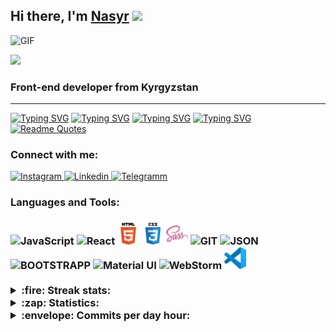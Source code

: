 <h2>Hi there, I'm <a href="https://resume-pdf-six.vercel.app/" target="_blank">Nasyr</a> 
<img src="https://github.com/blackcater/blackcater/raw/main/images/Hi.gif" height="27"/></h2>
<img aligh='right' src="https://camo.githubusercontent.com/2309797487e5e969659a3b545c96151807b04120a9cc2985f632ec94ba00c9f3/68747470733a2f2f6d656469612e67697068792e636f6d2f6d656469612f53576f536b4e36447854737a71494b4571762f67697068792e676966" alt="GIF" wigth="100" height="200" aligh="right"/>


![](https://komarev.com/ghpvc/?username=EsNasyr)

<h3>Front-end developer from Kyrgyzstan</h3>  
<hr/>

[![Typing SVG](https://readme-typing-svg.herokuapp.com?color=%2336BCF7&lines=I+love+coding)](https://git.io/typing-svg)
[![Typing SVG](https://readme-typing-svg.herokuapp.com?color=%2336BCF7&lines=I+keep+learning+JavaScript)](https://git.io/typing-svg)
[![Typing SVG](https://readme-typing-svg.herokuapp.com?color=%2336BCF7&lines=I+love+reading+books)](https://git.io/typing-svg)
[![Typing SVG](https://readme-typing-svg.herokuapp.com?color=%2336BCF7&lines=I+prefer+working+at+home)](https://git.io/typing-svg)
[![Readme Quotes](https://quotes-github-readme.vercel.app/api?type=horizontal&theme=dark)](https://github.com/piyushsuthar/github-readme-quotes)




<h3>Connect with me:</h3>
<a href='https://www.instagram.com/dev.nasa/'>
<img alt='Instagram' src='https://cdn-icons-png.flaticon.com/512/2111/2111463.png' width='30'/>
</a>
<a href='https://www.linkedin.com/in/nasyr-esenbaev-aa5574225/'>
<img alt='Linkedin' src='https://cdn1.iconfinder.com/data/icons/logotypes/32/square-linkedin-256.png' width='30'/>
</a>
<a href='https://t.me/EsNasyr'>
<img alt='Telegramm' src='https://img.icons8.com/color/344/telegram-app--v1.png' width='30'/>
</a>



<h3>Languages and Tools:<h3/>
<img alt='JavaScript' src="https://img.icons8.com/color/344/javascript--v1.png" width='35'/>
<img alt='React' src="https://img.icons8.com/officel/344/react.png" width='35'/>
<img alt='HTML' src="https://raw.githubusercontent.com/github/explore/80688e429a7d4ef2fca1e82350fe8e3517d3494d/topics/html/html.png" width='35'/>
<img alt='CSS' src="https://raw.githubusercontent.com/github/explore/80688e429a7d4ef2fca1e82350fe8e3517d3494d/topics/css/css.png" width='35'/>
<img alt='SASS' src="https://raw.githubusercontent.com/github/explore/80688e429a7d4ef2fca1e82350fe8e3517d3494d/topics/sass/sass.png" width='35'/>
<img alt='GIT' src="https://img.icons8.com/color/344/git.png" width='35'/>
<img alt='JSON' src="https://img.icons8.com/color/344/json--v1.png" width='35'/>
<img alt='BOOTSTRAPP' src="https://img.icons8.com/color/344/bootstrap.png" width='35'/>
<img alt='Material UI' src="https://img.icons8.com/color/344/material-ui.png" width='35'/>
<img alt='WebStorm' src="https://img.icons8.com/color/344/webstorm.png" width='35'/>
<img alt='VisualStudioCode' src="https://raw.githubusercontent.com/github/explore/80688e429a7d4ef2fca1e82350fe8e3517d3494d/topics/visual-studio-code/visual-studio-code.png" width='35'/>


<br/>
<br/>

<details>
  <summary>:fire: Streak stats:</summary>

[![GitHub Streak](https://github-readme-streak-stats.herokuapp.com/?user=EsNasyr)](https://git.io/streak-stats)
  
</details>

<details>
  <summary>:zap: Statistics:</summary>

[![Top Langs](https://github-readme-stats.vercel.app/api/top-langs/?username=EsNasyr&layout=compact)](https://github.com/anuraghazra/github-readme-stats)
  
[![Anurag's GitHub stats](https://github-readme-stats.vercel.app/api?username=EsNasyr)](https://github.com/anuraghazra/github-readme-stats)
</details>

<details>
  <summary>:envelope: Commits per day hour:</summary>

![](https://github-profile-summary-cards.vercel.app/api/cards/productive-time?username=EsNasyr&theme=default)
  
</details>



